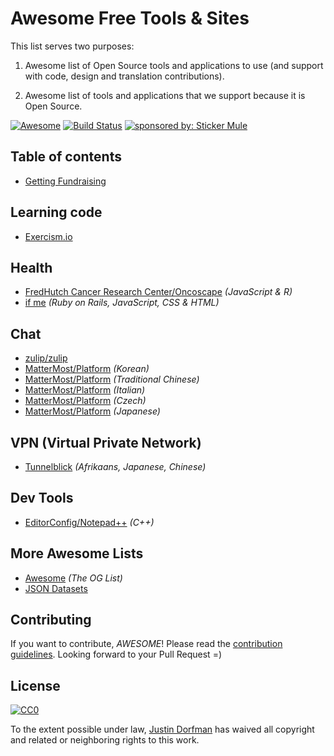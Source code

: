 # Awesome Free Tools & Sites

This list serves two purposes:

1. Awesome list of Open Source tools and applications to use (and support with code, design and translation contributions).

2. Awesome list of tools and applications that we support because it is Open Source.

[![Awesome](https://cdn.rawgit.com/sindresorhus/awesome/d7305f38d29fed78fa85652e3a63e154dd8e8829/media/badge.svg)](https://github.com/sindresorhus/awesome) [![Build Status](https://travis-ci.org/fullstackla/awesome-help-wanted.svg?branch=master)](https://travis-ci.org/jdorfman/awesome-help-wanted) <a href="https://www.stickermule.com"><img src="https://img.shields.io/badge/sponsored%20by-Sticker%20Mule-orange.svg" alt="sponsored by: Sticker Mule"></a>

## Table of contents

* [Getting Fundraising](#funding)

## Learning code
* [Exercism.io](http://exercism.io/) 

## Health
* [FredHutch Cancer Research Center/Oncoscape](https://github.com/FredHutch/Oncoscape/issues?q=is%3Aissue+is%3Aopen+label%3A%22help+wanted%22) *(JavaScript & R)*
* [if me](https://github.com/julianguyen/ifme) *(Ruby on Rails, JavaScript, CSS & HTML)*

## Chat
* [zulip/zulip](https://github.com/zulip/zulip/issues/1426)
* [MatterMost/Platform](https://github.com/mattermost/platform/issues/2447) *(Korean)*
* [MatterMost/Platform](https://github.com/mattermost/platform/issues/2295) *(Traditional Chinese)*
* [MatterMost/Platform](https://github.com/mattermost/platform/issues/2572) *(Italian)*
* [MatterMost/Platform](https://github.com/mattermost/platform/issues/2420) *(Czech)*
* [MatterMost/Platform](https://github.com/mattermost/platform/issues/2444) *(Japanese)*

## VPN (Virtual Private Network)
* [Tunnelblick](https://tunnelblick.net/cLocalizeTranslate.html) *(Afrikaans, Japanese, Chinese)*

## Dev Tools
* [EditorConfig/Notepad++](https://github.com/editorconfig/editorconfig/issues/87) *(C++)*

## More Awesome Lists
* [Awesome](https://github.com/sindresorhus/awesome) *(The OG List)*
* [JSON Datasets](https://github.com/jdorfman/awesome-json-datasets)

## Contributing
If you want to contribute, *AWESOME*! Please read the [contribution guidelines](CONTRIBUTING.md). Looking forward to your Pull Request =)

## License
[![CC0](http://i.creativecommons.org/p/zero/1.0/88x31.png)](http://creativecommons.org/publicdomain/zero/1.0/)

To the extent possible under law, [Justin Dorfman](https://www.justindorfman.com) has waived all copyright and related or neighboring rights to this work.
